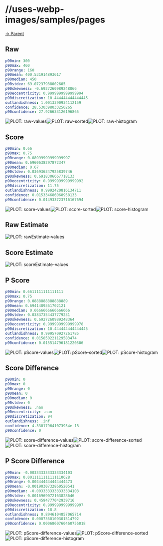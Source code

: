 
# //uses-webp-images/samples/pages

[→ Parent](../..)


## Raw


```yaml
p90min: 300
p90max: 460
p90range: 160
p90mean: 400.531914893617
p90median: 450
p90stdev: 69.07237988002605
p90skewness: -0.6927260989248066
p90eccentricity: 0.9999999999999994
p90discretization: 10.444444444444445
outlandishness: 1.0013390934112159
confidence: 28.530398033250265
p90confidence: 27.926633126196865

```

![PLOT: raw-values](./raw/values.svg)![PLOT: raw-sorted](./raw/sorted.svg)![PLOT: raw-histogram](./raw/histogram.svg)
## Score


```yaml
p90min: 0.66
p90max: 0.75
p90range: 0.08999999999999997
p90mean: 0.6960638297872347
p90median: 0.67
p90stdev: 0.036936347925839746
p90skewness: 0.6918306667718133
p90eccentricity: 0.9999999999999992
p90discretization: 11.75
outlandishness: 0.9992420816134711
confidence: 0.015334686068958133
p90confidence: 0.014933723716167694

```

![PLOT: score-values](./score/values.svg)![PLOT: score-sorted](./score/sorted.svg)![PLOT: score-histogram](./score/histogram.svg)
## Raw Estimate

![PLOT: rawEstimate-values](./rawEstimate/values.svg)
## Score Estimate

![PLOT: scoreEstimate-values](./scoreEstimate/values.svg)
## P Score


```yaml
p90min: 0.6611111111111111
p90max: 0.75
p90range: 0.0888888888888889
p90mean: 0.6941489361702121
p90median: 0.6666666666666666
p90stdev: 0.03837354437779231
p90skewness: 0.6927260989248364
p90eccentricity: 0.9999999999999978
p90discretization: 10.444444444444445
outlandishness: 0.999570927261785
confidence: 0.015850221129583474
p90confidence: 0.015514796181220506

```

![PLOT: pScore-values](./pScore/values.svg)![PLOT: pScore-sorted](./pScore/sorted.svg)![PLOT: pScore-histogram](./pScore/histogram.svg)
## Score Difference


```yaml
p90min: 0
p90max: 0
p90range: 0
p90mean: 0
p90median: 0
p90stdev: 0
p90skewness: .nan
p90eccentricity: .nan
p90discretization: 94
outlandishness: .inf
confidence: 4.330179641073934e-18
p90confidence: 0

```

![PLOT: score-difference-values](./score-difference/values.svg)![PLOT: score-difference-sorted](./score-difference/sorted.svg)![PLOT: score-difference-histogram](./score-difference/histogram.svg)
## P Score Difference


```yaml
p90min: -0.0033333333333334103
p90max: 0.0011111111111110628
p90range: 0.004444444444444473
p90mean: -0.0019030732860520541
p90median: -0.0033333333333334103
p90stdev: 0.0016969072163828646
p90skewness: 0.4594777042939716
p90eccentricity: 0.9999999999999997
p90discretization: 18.8
outlandishness: 0.8946104857065714
confidence: 0.0007360109301514792
p90confidence: 0.0006860760460756018

```

![PLOT: pScore-difference-values](./pScore-difference/values.svg)![PLOT: pScore-difference-sorted](./pScore-difference/sorted.svg)![PLOT: pScore-difference-histogram](./pScore-difference/histogram.svg)